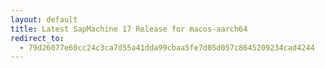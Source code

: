 ```yaml
---
layout: default
title: Latest SapMachine 17 Release for macos-aarch64
redirect_to:
  - 79d26077e60cc24c3ca7d55a41dda99cbaa5fe7d05d057c8645209234cad4244
---
```

